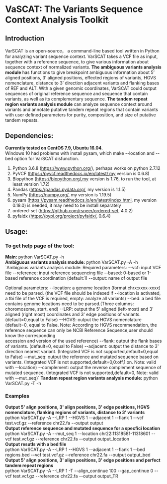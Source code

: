 # VaSCAT: The Variants Sequence Context Analysis Toolkit
## Introduction
VarSCAT is an open-source， a command-line based tool written in Python for analyzing variant sequence context. VarSCAT takes a VCF file as input, together with a reference sequence, to give various information about sequence context of normalized variants. **The ambiguous variants analysis module** has functions to give breakpoint ambiguous information about 5’ aligned positions, 3’ aligned positions, effected regions of variants, HGVS nomenclature, distance to 3’ direction adjacent variants and flanking bases of REF and ALT. With a given genomic coordinates, VarSCAT could output sequences of original reference sequence and sequence that contain variants, as well as its complementary sequence. **The tandem repeat region variants analysis module** can analyze sequence context around variants and annotate putative tandem repeat regions that contain variants with user defined parameters for purity, composition, and size of putative tandem repeats.

## Dependencies:
**Currently tested on CentOS 7.9, Ubuntu 16.04.**<br />
Windows 10 had problems with install pysam, which make --location and --bed option for VarSCAT disfunction.
1. Python 3.6.8 (https://www.python.org/), perhaps works on python 2.7.12
2. PyVCF  (https://pyvcf.readthedocs.io/en/latest/,my version is 0.6.8) 
3. Biopython (https://biopython.org/,my version is 1.76, to run the tool, at least version 1.72)
4. Pandas (https://pandas.pydata.org/, my version is 1.1.5)
5. NumPy (https://numpy.org/, my version is 1.19.5)
6. pysam (https://pysam.readthedocs.io/en/latest/index.html, my version 0.18.0) is needed, it may need to be install separately
7. ordered-set (https://github.com/rspeer/ordered-set, 4.0.2)
8. pyfaidx (https://pypi.org/project/pyfaidx/, 0.6.4)


## Usage:
### To get help page of the tool: 
**Main:** python VarSCAT.py -h<br />
**Ambiguous variants analysis module:** python VarSCAT.py -A -h<br />
`Ambigious variants analysis module:
Required parameters:
--vcf: input VCF file 
--reference: input reference sequencing file
--based: 0-based or 1-based reference coordination (default:1)
--output: name of output file

Optional parameters:
--location: a genome location (format chrx:xxxx-xxxx) need to be parsed. (the VCF file should be indexed if --location is activated, a tbi file of the VCF is required, empty: analyze all variants)
--bed: a bed file contains genome locations need to be parsed.(Three columns: choromosome, start, end)
--LRP: output the 5' aligned (left-most) and 3' aligned (right most) coordinates and 3' edge positions of variants. (default=0,equal to False)
--HGVS: output the HGVS nomenclature (default=0, equal to False. Note: According to HGVS recommendation, the reference sequence can only be NCBI Reference Sequence,user should know the corresponding      
        accession and version of the used reference)
--flank: output the flank bases of variants. (default=0, equal to False)
--adjacent: output the distance to 3' direction nearest variant. (Integrated VCF is not supported,default=0,equal to False)
--mut_seq: output the reference and mutated sequence based on variants. (Integrated VCF is not supported,default=0,0:off,1:on. Note: valid with --location)
--complement: output the reverse complement sequence of mutated sequence. (Integrated VCF is not supported,default=0, Note: valid with --mut_seq)`
**Tandam repeat region variants analysis module:** python VarSCAT.py -T -h<br />
### Examples
**Output 5' align positions, 3' align positions, 3' edge positions, HGVS nomenclature, flanking regions of variants, distance to 3' variants**<br />
python VarSCAT.py -A --LRP 1 --HGVS 1 --adjacent 1 --flank 1 --vcf test.vcf.gz --reference chr22.fa --output output<br />
**Output reference sequence and mutated sequence for a specfici location**<br />
python VarSCAT.py -A --mut_seq 1 --location chr22:11318581-11318601 --vcf test.vcf.gz --reference chr22.fa --output output_location<br />
**Output resutls with a bed file**<br />
python VarSCAT.py -A --LRP 1 --HGVS 1 --adjacent 1 --flank 1 --bed regions.bed --vcf test.vcf.gz --reference chr22.fa --output output_bed<br />
**Output 5' align positions, 3' align positions, 3' edge positions and perfect tandem repeat regions** <br />
python VarSCAT.py -A --LRP 1 -T --align_continue 100 --gap_continue 0 --vcf test.vcf.gz --reference chr22.fa --output output_TR
       
